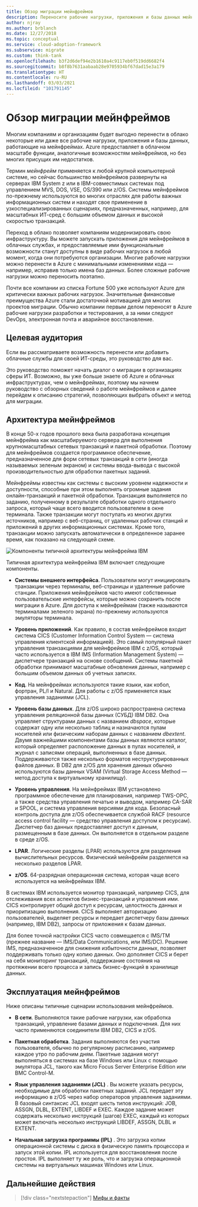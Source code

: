 ```yaml
---
title: Обзор миграции мейнфреймов
description: Переносите рабочие нагрузки, приложения и базы данных мейнфреймов на платформу Azure с проверенной высокодоступной масштабируемой инфраструктурой, в которой отсутствуют многие недостатки, присущие мейнфреймам.
author: njray
ms.author: brblanch
ms.date: 12/27/2018
ms.topic: conceptual
ms.service: cloud-adoption-framework
ms.subservice: migrate
ms.custom: think-tank
ms.openlocfilehash: b3f2d6def94e2b1610a4c9117eb0f519dd6682f4
ms.sourcegitcommit: b8f8b7631aabaab28e9705934bf67dad15e3a179
ms.translationtype: HT
ms.contentlocale: ru-RU
ms.lasthandoff: 03/03/2021
ms.locfileid: "101791145"
---
```

<!-- docutune:casing "BMC Control-M" ASSGN DLBL EXTENT LIBDEF EXEC TWS-OPC CA-SAR IMS/TM IMS/DC "IMS/Data Communications" "Micro Focus Server Enterprise Edition" VSE -->
<!-- docutune:ignore JOB Natural SPOOL -->
<!-- cSpell:ignore dbspaces dbextents ASSGN DLBL EXTENT LIBDEF EXEC IPLs VSAM RACF LPARs -->

# <a name="mainframe-migration-overview"></a>Обзор миграции мейнфреймов

Многим компаниям и организациям будет выгодно перенести в облако некоторые или даже все рабочие нагрузки, приложения и базы данных, работающие на мейнфреймах. Azure предоставляет в облачном масштабе функции, аналогичные возможностям мейнфреймов, но без многих присущих им недостатков.

Термин *мейнфрейм* применяется к любой крупной компьютерной системе, но сейчас большинство мейнфреймов развернуты на серверах IBM System z или в IBM-совместимых системах под управлением MVS, DOS, VSE, OS/390 или z/OS. Системы мейнфреймов по-прежнему используются во многих отраслях для работы важных информационных систем и находят свое применение в узкоспециализированных сценариях, предназначенных, например, для масштабных ИТ-сред с большим объемом данных и высокой скоростью транзакций.

Переход в облако позволяет компаниям модернизировать свою инфраструктуру. Вы можете запускать приложения для мейнфреймов в облачных службах, и предоставляемые ими функциональные возможности станут доступны в виде рабочих нагрузок в любой момент, когда они потребуются организации. Многие рабочие нагрузки можно перенести в Azure с минимальными изменениями кода — например, исправив только имена баз данных. Более сложные рабочие нагрузки можно переносить поэтапно.

Почти все компании из списка Fortune 500 уже используют Azure для критически важных рабочих нагрузок. Значительные финансовые преимущества Azure стали достаточной мотивацией для многих проектов миграции. Обычно компании первым делом переносят в Azure рабочие нагрузки разработки и тестирования, а за ними следуют DevOps, электронная почта и аварийное восстановление.

## <a name="intended-audience"></a>Целевая аудитория

Если вы рассматриваете возможность перенести или добавить облачные службы для своей ИТ-среды, это руководство для вас.

Это руководство поможет начать диалог о миграции в организациях сферы ИТ. Возможно, вы уже больше знаете об Azure и облачных инфраструктурах, чем о мейнфреймах, поэтому мы начнем руководство с обзорных сведений о работе мейнфреймов и далее перейдем к описанию стратегий, позволяющих выбрать объект и метод для миграции.

## <a name="mainframe-architecture"></a>Архитектура мейнфреймов

В конце 50-х годов прошлого века была разработана концепция мейнфрейма как масштабируемого сервера для выполнения крупномасштабных сетевых транзакций и пакетной обработки. Поэтому для мейнфреймов создается программное обеспечение, предназначенное для форм сетевых транзакций в сети (иногда называемых зеленым экраном) и системы ввода-вывода с высокой производительностью для обработки пакетных заданий.

Мейнфреймы известны как системы с высоким уровнем надежности и доступности, способные при этом выполнять огромные задания онлайн-транзакций и пакетной обработки. Транзакция выполняется по заданию, полученному в результате обработки одного отдельного запроса, который чаще всего вводится пользователем в окне терминала. Также транзакции могут поступать из многих других источников, например с веб-страниц, от удаленных рабочих станций и приложений в других информационных системах. Кроме того, транзакции можно запускать автоматически в определенное заранее время, как показано на следующей схеме.

![Компоненты типичной архитектуры мейнфрейма IBM](../../_images/mainframe-migration/mainframe-architecture.png)

Типичная архитектура мейнфрейма IBM включает следующие компоненты.

- **Системы внешнего интерфейса**. Пользователи могут инициировать транзакции через терминалы, веб-страницы и удаленные рабочие станции. Приложения мейнфреймов часто имеют собственные пользовательские интерфейсы, которые можно сохранить после миграции в Azure. Для доступа к мейнфреймам (также называются терминалами зеленого экрана) по-прежнему используются эмуляторы терминала.

- **Уровень приложений**. Как правило, в состав мейнфреймов входит система CICS (Customer Information Control System — система управления клиентской информацией). Это самый популярный пакет управления транзакциями для мейнфреймов IBM с z/OS, который часто используется в IBM IMS (Information Management System) — диспетчере транзакций на основе сообщений. Системы пакетной обработки принимают масштабные обновления данных, например с большим объемом данных об учетных записях.

- **Код**. На мейнфреймах используются такие языки, как кобол, фортран, PL/I и Natural. Для работы с z/OS применяется язык управления заданиями (JCL).

- **Уровень базы данных**. Для z/OS широко распространена система управления реляционной базы данных (СУБД) IBM DB2. Она управляет структурами данных с названием *dbspace*, которые содержат одну или несколько таблиц и назначаются пулам носителей или физическим наборам данных с названием *dbextent*. Двумя важнейшими компонентами базы данных являются каталог, который определяет расположение данных в пулах носителей, и журнал с записями операций, выполненных в базе данных. Поддерживаются также несколько форматов неструктурированных файлов данных. В DB2 для z/OS для хранения данных обычно используются базы данных VSAM (Virtual Storage Access Method — метод доступа к виртуальному хранилищу).

- **Уровень управления**. На мейнфреймах IBM установлено программное обеспечение для планирования, например TWS-OPC, а также средства управления печатью и выводом, например CA-SAR и SPOOL, и система управления версиями для кода. Безопасный контроль доступа для z/OS обеспечивается службой RACF (resource access control facility — средство управления доступом к ресурсам). Диспетчер баз данных предоставляет доступ к данным, размещенным в базе данных. Он выполняется в отдельном разделе в среде z/OS.

- **LPAR**. Логические разделы (LPAR) используются для разделения вычислительных ресурсов. Физический мейнфрейм разделяется на несколько разделов LPAR.

- **z/OS**. 64-разрядная операционная система, которая чаще всего используется на мейнфреймах IBM.

В системах IBM используется монитор транзакций, например CICS, для отслеживания всех аспектов бизнес-транзакций и управления ими. CICS контролирует общий доступ к ресурсам, целостность данных и приоритизацию выполнения. CICS выполняет авторизацию пользователей, выделяет ресурсы и передает диспетчеру базы данных (например, IBM DB2), запросы от приложения к базам данных.

Для более точной настройки CICS часто совмещается с IMS/TM (прежнее название — IMS/Data Communications, или IMS/DC). Решение IMS, предназначенное для снижения избыточности данных, позволяет поддерживать только одну копию данных. Оно дополняет CICS и берет на себя мониторинг транзакций, поддержание состояния на протяжении всего процесса и запись бизнес-функций в хранилище данных.

## <a name="mainframe-operations"></a>Эксплуатация мейнфреймов

Ниже описаны типичные сценарии использования мейнфреймов.

- **В сети**. Выполняются такие рабочие нагрузки, как обработка транзакций, управление базами данных и подключения. Для них часто применяются соединители IBM DB2, CICS и z/OS.

- **Пакетная обработка**. Задания выполняются без участия пользователя, обычно по регулярному расписанию, например каждое утро по рабочим дням. Пакетные задания могут выполняться в системах на базе Windows или Linux с помощью эмулятора JCL, такого как Micro Focus Server Enterprise Edition или BMC Control-M.

- **Язык управления заданиями (JCL)** . Вы можете указать ресурсы, необходимые для обработки пакетных заданий. JCL передает эту информацию в z/OS через набор операторов управления заданиями. В базовый синтаксис JCL входят шесть типов инструкций: JOB, ASSGN, DLBL, EXTENT, LIBDEF и EXEC. Каждое задание может содержать несколько инструкций (шагов) EXEC, каждый из которых может включать несколько инструкций LIBDEF, ASSGN, DLBL и EXTENT.

- **Начальная загрузка программы (IPL)** . Это загрузка копии операционной системы с диска в физическую память процессора и запуск этой копии. IPL используется для восстановления после простоя. IPL выполняет ту же роль, что и загрузка операционной системы на виртуальных машинах Windows или Linux.

## <a name="next-steps"></a>Дальнейшие действия

> [!div class="nextstepaction"]
> [Мифы и факты](./myths-and-facts.md)
